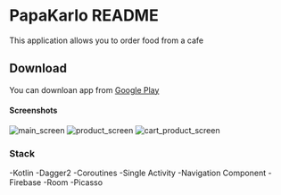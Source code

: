 # PapaKarlo README
This application allows you to order food from a cafe

## Download
You can downloan app from [Google Play](https://play.google.com/store/apps/details?id=com.bunbeuaty.papakarlo)

#### Screenshots
![main_screen](https://play-lh.googleusercontent.com/nIh8B5UIBGbGinSlsNjrXqL5I6_7n0TCNAnV2euZoSA5GmCUbZwLmawF-JJxlNv7AQw=w1745-h861-rw)
![product_screen](https://play-lh.googleusercontent.com/bNTQi_5Js7vYA-hPw02kUdcctdynlsHH0YXunlNCDw6ps1Zg84Ca1koeHlQHUZWaziw=w1745-h861-rw)
![cart_product_screen](https://play-lh.googleusercontent.com/LjlqASdcnINuIlHxIIIBKpH6sIA30C0Fg4lmk3yPTIyOe2N_aePDgpYrg7S8-tU_8zAo=w1745-h861-rw)

### Stack
  -Kotlin
  -Dagger2
  -Coroutines 
  -Single Activity
  -Navigation Component
  -Firebase
  -Room
  -Picasso
